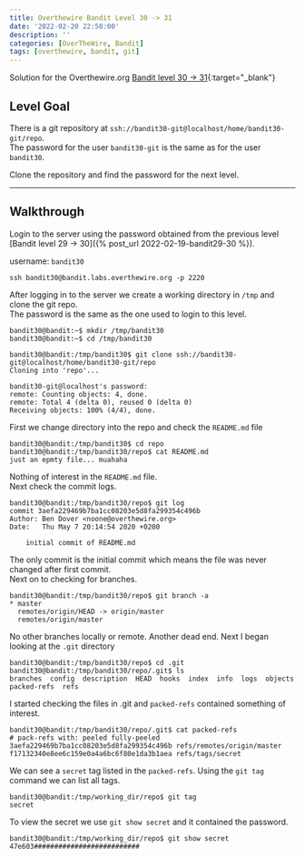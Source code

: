 ```yaml
---
title: Overthewire Bandit Level 30 -> 31
date: '2022-02-20 22:50:00'
description: ''
categories: [OverTheWire, Bandit]
tags: [overthewire, bandit, git]
---
```


Solution for the Overthewire.org [Bandit level 30 -> 31](https://overthewire.org/wargames/bandit/bandit31.html){:target="\_blank"}

## Level Goal

There is a git repository at `ssh://bandit30-git@localhost/home/bandit30-git/repo`.  
The password for the user `bandit30-git` is the same as for the user `bandit30`.

Clone the repository and find the password for the next level.

---

## Walkthrough

Login to the server using the password obtained from the previous level [Bandit level 29 -> 30]({% post_url 2022-02-19-bandit29-30 %}).

username: `bandit30`

```ssh
ssh bandit30@bandit.labs.overthewire.org -p 2220
```

After logging in to the server we create a working directory in `/tmp` and clone the git repo.  
The password is the same as the one used to login to this level.

```shell
bandit30@bandit:~$ mkdir /tmp/bandit30
bandit30@bandit:~$ cd /tmp/bandit30

bandit30@bandit:/tmp/bandit30$ git clone ssh://bandit30-git@localhost/home/bandit30-git/repo
Cloning into 'repo'...

bandit30-git@localhost's password:
remote: Counting objects: 4, done.
remote: Total 4 (delta 0), reused 0 (delta 0)
Receiving objects: 100% (4/4), done.
```

First we change directory into the repo and check the `README.md` file

```shell
bandit30@bandit:/tmp/bandit30$ cd repo
bandit30@bandit:/tmp/bandit30/repo$ cat README.md
just an epmty file... muahaha

```

Nothing of interest in the `README.md` file.  
Next check the commit logs.

```shell
bandit30@bandit:/tmp/bandit30/repo$ git log
commit 3aefa229469b7ba1cc08203e5d8fa299354c496b
Author: Ben Dover <noone@overthewire.org>
Date:   Thu May 7 20:14:54 2020 +0200

    initial commit of README.md
```

The only commit is the initial commit which means the file was never changed after first commit.  
Next on to checking for branches.

```shell
bandit30@bandit:/tmp/bandit30/repo$ git branch -a
* master
  remotes/origin/HEAD -> origin/master
  remotes/origin/master
```

No other branches locally or remote. Another dead end.
Next I began looking at the `.git` directory

```shell
bandit30@bandit:/tmp/bandit30/repo$ cd .git
bandit30@bandit:/tmp/bandit30/repo/.git$ ls
branches  config  description  HEAD  hooks  index  info  logs  objects  packed-refs  refs
```

I started checking the files in .git and `packed-refs` contained something of interest.

```shell
bandit30@bandit:/tmp/bandit30/repo/.git$ cat packed-refs
# pack-refs with: peeled fully-peeled
3aefa229469b7ba1cc08203e5d8fa299354c496b refs/remotes/origin/master
f17132340e8ee6c159e0a4a6bc6f80e1da3b1aea refs/tags/secret
```

We can see a `secret` tag listed in the `packed-refs`.
Using the `git tag` command we can list all tags.

```shell
bandit30@bandit:/tmp/working_dir/repo$ git tag
secret
```

To view the secret we use `git show secret` and it contained the password.

```shell
bandit30@bandit:/tmp/working_dir/repo$ git show secret
47e603##########################
```
